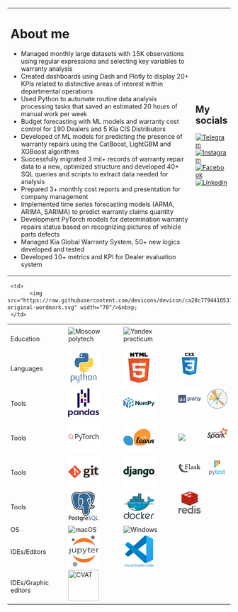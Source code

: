 <table>
<tr> 
<td width="550">
<h1>About me</h1>

- Managed monthly large datasets with 15K observations using regular expressions and selecting key variables to warranty analysis
- Created dashboards using Dash and Plotly to display 20+ KPIs related to distinctive areas of interest within departmental operations
- Used Python to automate routine data analysis processing tasks that saved an estimated 20 hours of manual work per week
- Budget forecasting with ML models and warranty cost control for 190 Dealers and 5 Kia CIS Distributors
- Developed of ML models for predicting the presence of warranty repairs using the CatBoost, LightGBM and XGBoost algorithms
- Successfully migrated 3 mil+ records of warranty repair data to a new, optimized structure and developed 40+ SQL queries and scripts to extract data needed for analysis
- Prepared 3+ monthly cost reports and presentation for company management
- Implemented time series forecasting models (ARMA, ARIMA, SARIMA) to predict warranty claims quantity
- Development PyTorch models for determination warranty repairs status based on recognizing pictures of vehicle parts defects
- Managed Kia Global Warranty System, 50+ new logics developed and tested
- Developed 10+ metrics and KPI for Dealer evaluation system

</td>
<td>
   <h2> My socials </h2>
   
   [![Telegram](https://img.shields.io/badge/Telegram-2CA5E0?style=for-the-badge&logo=telegram&logoColor=white)](https://t.me/alexeyfill)
   [![Instagram](https://img.shields.io/badge/Instagram-%23E4405F.svg?style=for-the-badge&logo=Instagram&logoColor=white)](https://www.instagram.com/filichkin_alexey)
   [![Facebook](https://img.shields.io/badge/Facebook-%231877F2.svg?style=for-the-badge&logo=Facebook&logoColor=white)](https://www.facebook.com/filichkin.alexey)
   [![Linkedin](https://img.shields.io/badge/linkedin-%230077B5.svg?style=for-the-badge&logo=linkedin&logoColor=white)](https://www.linkedin.com/in/alexey-filichkin-085569aa/)
</td>
</tr>
</table>
<table>

<td>
   <tr>
      <td> Education </td>
      <td>
          <img src="https://upload.wikimedia.org/wikipedia/commons/thumb/9/90/LogoMospolytech.jpg/300px-LogoMospolytech.jpg" title="Moscow polytech" width="70"/>&nbsp;
      </td>
      <td>
           <img src="https://avatars.mds.yandex.net/i?id=e583af1751d6ae3e118d8d41468c02e78ebcfb23-5175033-images-thumbs&n=13" title="Yandex practicum" width="70"/>&nbsp;
      </td>
      
  </tr>
  <tr>
      <td> Languages </td>
      <td>
          <img src="https://github.com/devicons/devicon/blob/ca28c779441053191ff11710fe24a9e6c23690d6/icons/python/python-original-wordmark.svg" width="70"/>&nbsp;
      </td>
     <td>
           <img src="https://github.com/devicons/devicon/blob/ca28c779441053191ff11710fe24a9e6c23690d6/icons/html5/html5-original-wordmark.svg" width="70"/>&nbsp
      </td>
      <td>
           <img src="https://github.com/devicons/devicon/blob/ca28c779441053191ff11710fe24a9e6c23690d6/icons/css3/css3-original-wordmark.svg" width="70"/>&nbsp
      </td>
      
  </tr>
  <tr>
      <td> Tools </td>
      <td>
           <img src="https://github.com/devicons/devicon/blob/ca28c779441053191ff11710fe24a9e6c23690d6/icons/pandas/pandas-original-wordmark.svg" width="70"/>&nbsp;
      </td>
      <td> 
           <img src="https://github.com/devicons/devicon/blob/ca28c779441053191ff11710fe24a9e6c23690d6/icons/numpy/numpy-original-wordmark.svg" title="Numpy" width="70"/>&nbsp;
      </td>
     <td>
           <img src="https://github.com/devicons/devicon/blob/ca28c779441053191ff11710fe24a9e6c23690d6/icons/plotly/plotly-original-wordmark.svg" width="70"/>&nbsp;
      </td> 
     <td>
           <img src="https://github.com/devicons/devicon/blob/ca28c779441053191ff11710fe24a9e6c23690d6/icons/matplotlib/matplotlib-original.svg" width="70"/>&nbsp;
     </td>    
  </tr>
  
  <tr>
      <td> Tools </td>
      <td>
           <img src="https://github.com/devicons/devicon/blob/ca28c779441053191ff11710fe24a9e6c23690d6/icons/pytorch/pytorch-original-wordmark.svg" width="70" />&nbsp;
      </td>
     <td> 
           <img src="https://github.com/devicons/devicon/blob/ca28c779441053191ff11710fe24a9e6c23690d6/icons/scikitlearn/scikitlearn-original.svg" title="Sklearn" width="70"/>&nbsp;
      </td>
      <td>
           <img src="https://docs.scipy.org/doc/scipy/_static/logo.svg" width="70"/>&nbsp;
      </td>
      <td>
           <img src="https://github.com/devicons/devicon/blob/ca28c779441053191ff11710fe24a9e6c23690d6/icons/apachespark/apachespark-original-wordmark.svg" width="70"/>&nbsp
      </td>
  </tr>
  <tr>
      <td> Tools </td>
      <td>
           <img src="https://github.com/devicons/devicon/blob/ca28c779441053191ff11710fe24a9e6c23690d6/icons/git/git-original-wordmark.svg" width="70" />&nbsp;
      </td>
     <td> 
           <img src="https://github.com/devicons/devicon/blob/ca28c779441053191ff11710fe24a9e6c23690d6/icons/django/django-plain-wordmark.svg" width="70"/>&nbsp;
     </td>
     <td> 
           <img src="https://github.com/devicons/devicon/blob/ca28c779441053191ff11710fe24a9e6c23690d6/icons/flask/flask-original-wordmark.svg" width="70"/>&nbsp;
     </td>
     <td>
           <img src="https://github.com/devicons/devicon/blob/ca28c779441053191ff11710fe24a9e6c23690d6/icons/pytest/pytest-original-wordmark.svg" width="70"/>&nbsp;
     </td>
   
</tr>

<tr>
      <td> Tools </td>
      <td>
           <img src="https://github.com/devicons/devicon/blob/ca28c779441053191ff11710fe24a9e6c23690d6/icons/postgresql/postgresql-original-wordmark.svg" width="70"/>&nbsp
      </td>
     <td> 
           <img src="https://raw.githubusercontent.com/devicons/devicon/ca28c779441053191ff11710fe24a9e6c23690d6/icons/docker/docker-original-wordmark.svg" width="70"/>&nbsp;
     </td>
     <td> 
           <img src="https://raw.githubusercontent.com/devicons/devicon/ca28c779441053191ff11710fe24a9e6c23690d6/icons/redis/redis-original-wordmark.svg" width="70"/>&nbsp;
     </td>

     <td> 
           <img src="https://raw.githubusercontent.com/devicons/devicon/ca28c779441053191ff11710fe24a9e6c23690d6/icons/rabbitmq/rabbitmq-original-wordmark.svg" width="70"/>&nbsp;
     </td>
   
</tr>



  <tr>
      <td> OS </td>
      <td>
           <img src="https://upload.wikimedia.org/wikipedia/de/b/b1/MacOS-Logo.svg" title="macOS" width="70"/>&nbsp;
      </td>
      <td>
           <img src="https://upload.wikimedia.org/wikipedia/commons/thumb/e/e2/Windows_logo_and_wordmark_-_2021.svg/420px-Windows_logo_and_wordmark_-_2021.svg.png" title="Windows" width="70"/>&nbsp;
      </td>
    
  </tr>
  <tr>
     <td> IDEs/Editors </td>
      <td>
           <img src="https://github.com/devicons/devicon/blob/ca28c779441053191ff11710fe24a9e6c23690d6/icons/jupyter/jupyter-original-wordmark.svg" title="Jupyter" width="70"/>&nbsp;
      </td>
      <td>
           <img src="https://github.com/devicons/devicon/blob/ca28c779441053191ff11710fe24a9e6c23690d6/icons/vscode/vscode-original-wordmark.svg" title="VS Code" width="70"/>&nbsp;
      </td>
      
  </tr>

  <tr>
     <td> IDEs/Graphic editors </td>
      <td>
           <img src="https://github.com/cvat-ai/cvat/blob/af218dddfef3cbdf40f62e694232ad4024377c28/cvat-ui/src/assets/cvat-logo.svg" title="CVAT" width="70" height="70"/>&nbsp;
      </td>
  </tr>
</table>

